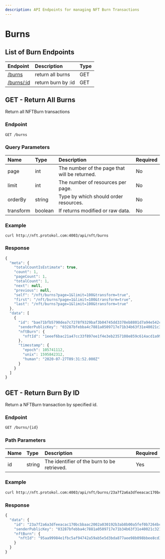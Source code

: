 ```yaml
---
description: API Endpoints for managing NFT Burn Transactions
---
```


# Burns

## List of Burn Endpoints

| Endpoint | Description | Type |
| :--- | :--- | :--- |
| [/burns](https://docs.protokol.com/nft/nft-base-api/burns#get-return-all-burns) | return all burns | GET |
| [/burns/:id](https://docs.protokol.com/nft/nft-base-api/burns#get-return-burn-by-id) | return burn by :id | GET |

## GET - Return All Burns

Return all NFTBurn transactions

### Endpoint

```text
GET /burns
```

### **Query Parameters**

| **Name** | Type | Description | Required |
| :--- | :--- | :--- | :--- |
| page | int | The number of the page that will be returned. | No |
| limit | int  | The number of resources per page. | No |
| orderBy | string | Type by which should order resources. | No |
| transform | boolean | If returns modified or raw data. | No |

### Example

```text
curl http://nft.protokol.com:4003/api/nft/burns
```

### Response

```javascript
{
  "meta": {
    "totalCountIsEstimate": true,
    "count": 1,
    "pageCount": 1,
    "totalCount": 1,
    "next": null,
    "previous": null,
    "self": "/nft/burns?page=1&limit=100&transform=true",
    "first": "/nft/burns?page=1&limit=100&transform=true",
    "last": "/nft/burns?page=1&limit=100&transform=true"
  },
  "data": [
    {
      "id": "bae71bfb5790dea7c7278f9329baf3b04745dd3378eb8801d7a94e542cd89908",
      "senderPublicKey": "03287bfebba4c7881a0509717e71b34b63f31e40021c321f89ae04f84be6d6ac37",
      "nftBurn": {
        "nftId": "1eeef6bac21a47cc33f897ee1f4e3eb2357108e859c614acd1a99e0a1cc5a117"
      },
      "timestamp": {
        "epoch": 105741112,
        "unix": 1595842312,
        "human": "2020-07-27T09:31:52.000Z"
      }
    }
  ]
}
```

## GET - Return Burn By ID

Return a NFTBurn transaction by specified id.

### Endpoint

```bash
GET /burns/{id}
```

### Path Parameters

| Name | Type | Description | Required |
| :--- | :--- | :--- | :--- |
| id | string | The identifier of the burn to be retrieved. | Yes |

### Example

```bash
curl http://nft.protokol.com:4003/api/nft/burns/23a7f2a6a3dfeeacac170bcbbaac2002a030192b3ab8b00a5fef0b7264bc7f02
```

### Response

```javascript
{
  "data": {
    "id": "23a7f2a6a3dfeeacac170bcbbaac2002a030192b3ab8b00a5fef0b7264bc7f02",
    "senderPublicKey": "03287bfebba4c7881a0509717e71b34b63f31e40021c321f89ae04f84be6d6ac37",
    "nftBurn": {
      "nftId": "95aa99984e1fbc5af94742a59ab5e5d3bda877aee98b098bbee8cd33afc9f26c"
    }
  }
}
```



